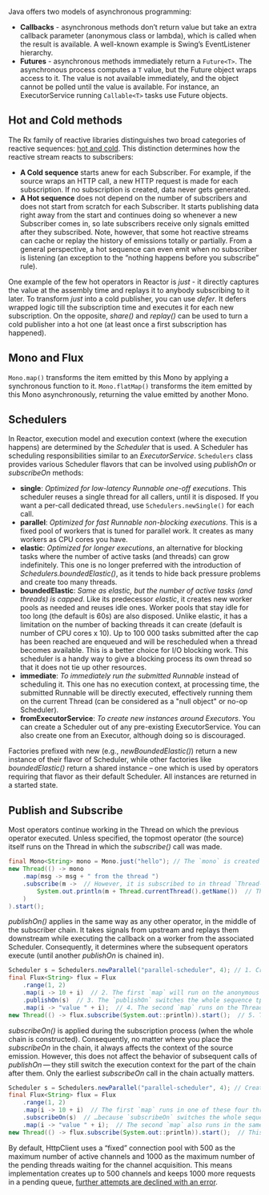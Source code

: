 Java offers two models of asynchronous programming:

- **Callbacks** - asynchronous methods don’t return value but take an extra callback parameter (anonymous class or lambda), which is called when the result is available. A well-known example is Swing’s EventListener hierarchy.
- **Futures** - asynchronous methods immediately return a `Future<T>`. The asynchronous process computes a `T` value, but the Future object wraps access to it. The value is not available immediately, and the object cannot be polled until the value is available. For instance, an ExecutorService running `Callable<T>` tasks use Future objects.

## Hot and Cold methods

The Rx family of reactive libraries distinguishes two broad categories of reactive sequences: [hot and cold](https://projectreactor.io/docs/core/release/reference/#reactor.hotCold). This distinction determines how the reactive stream reacts to subscribers:
- **A Cold sequence** starts anew for each Subscriber. For example, if the source wraps an HTTP call, a new HTTP request is made for each subscription. If no subscription is created, data never gets generated.
- **A Hot sequence** does not depend on the number of subscribers and does not start from scratch for each Subscriber. It starts publishing data right away from the start and continues doing so whenever a new Subscriber comes in, so late subscribers receive only signals emitted after they subscribed. Note, however, that some hot reactive streams can cache or replay the history of emissions totally or partially. From a general perspective, a hot sequence can even emit when no subscriber is listening (an exception to the “nothing happens before you subscribe” rule).

One example of the few hot operators in Reactor is *just* - it directly captures the value at the assembly time and replays it to anybody subscribing to it later. To transform *just* into a cold publisher, you can use *defer*. It defers wrapped logic till the subscription time and executes it for each new subscription. On the opposite, *share()* and *replay(​)* can be used to turn a cold publisher into a hot one (at least once a first subscription has happened).

## Mono and Flux

`Mono.map()` transforms the item emitted by this Mono by applying a synchronous function to it.
`Mono.flatMap()` transforms the item emitted by this Mono asynchronously, returning the value emitted by another Mono.

## Schedulers

In Reactor, execution model and execution context (where the execution happens) are determined by the *Scheduler* that is used. A Scheduler has scheduling responsibilities similar to an *ExecutorService*. `Schedulers` class provides various Scheduler flavors that can be involved using *publishOn* or *subscribeOn* methods:

- **single**: *Optimized for low-latency Runnable one-off executions*. This scheduler reuses a single thread for all callers, until it is disposed. If you want a per-call dedicated thread, use `Schedulers.newSingle()` for each call.
- **parallel**: *Optimized for fast Runnable non-blocking executions*. This is a fixed pool of workers that is tuned for parallel work. It creates as many workers as CPU cores you have.
- **elastic**: *Optimized for longer executions*, an alternative for blocking tasks where the number of active tasks (and threads) can grow indefinitely. This one is no longer preferred with the introduction of *Schedulers.boundedElastic()*, as it tends to hide back pressure problems and create too many threads.
- **boundedElastic**: *Same as elastic, but the number of active tasks (and threads) is capped*. Like its predecessor *elastic*, it creates new worker pools as needed and reuses idle ones. Worker pools that stay idle for too long (the default is 60s) are also disposed. Unlike elastic, it has a limitation on the number of backing threads it can create (default is number of CPU cores x 10). Up to 100 000 tasks submitted after the cap has been reached are enqueued and will be rescheduled when a thread becomes available. This is a better choice for I/O blocking work. This scheduler is a handy way to give a blocking process its own thread so that it does not tie up other resources.
- **immediate**: *To immediately run the submitted Runnable* instead of scheduling it. This one has no execution context, at processing time, the submitted Runnable will be directly executed, effectively running them on the current Thread (can be considered as a "null object" or no-op Scheduler).
- **fromExecutorService**: *To create new instances around Executors*. You can create a Scheduler out of any pre-existing ExecutorService. You can also create one from an Executor, although doing so is discouraged.

Factories prefixed with new (e.g., *newBoundedElastic()*) return a new instance of their flavor of Scheduler, while other factories like *boundedElastic()* return a shared instance – one which is used by operators requiring that flavor as their default Scheduler. All instances are returned in a started state.

## Publish and Subscribe

Most operators continue working in the Thread on which the previous operator executed. Unless specified, the topmost operator (the source) itself runs on the Thread in which the *subscribe()* call was made.
```java
final Mono<String> mono = Mono.just("hello"); // The `mono` is created in thread `main`.
new Thread(() -> mono
	.map(msg -> msg + " from the thread ")
	.subscribe(m ->  // However, it is subscribed to in thread `Thread-0`
		System.out.println(m + Thread.currentThread().getName())  // Therefore, both `map` and `onNext` callbacks actually run in `Thread-0`
	)
).start();
```

*publishOn()* applies in the same way as any other operator, in the middle of the subscriber chain. It takes signals from upstream and replays them downstream while executing the callback on a worker from the associated Scheduler. Consequently, it determines where the subsequent operators execute (until another *publishOn* is chained in).
```java
Scheduler s = Schedulers.newParallel("parallel-scheduler", 4); // 1. Creates a new Scheduler backed by four Thread instances.
final Flux<String> flux = Flux
	.range(1, 2)
	.map(i -> 10 + i)  // 2. The first `map` will run on the anonymous thread in <5>.
	.publishOn(s)  // 3. The `publishOn` switches the whole sequence tp a Thread picked from <1>.
	.map(i -> "value " + i);  // 4. The second `map` runs on the Thread from <1>.
new Thread(() -> flux.subscribe(System.out::println)).start();  // 5. This anonymous Thread is the one where the subscription happens. The `println` happens in the latest execution context, which is the one from `publishOn`.
```

*subscribeOn()* is applied during the subscription process (when the whole chain is constructed). Consequently, no matter where you place the *subscribeOn* in the chain, it always affects the context of the source emission. However, this does not affect the behavior of subsequent calls of *publishOn* — they still switch the execution context for the part of the chain after them. Only the earliest *subscribeOn* call in the chain actually matters.
```java
Scheduler s = Schedulers.newParallel("parallel-scheduler", 4); // Creates a new Scheduler backed by four Thread instances.
final Flux<String> flux = Flux
	.range(1, 2)
	.map(i -> 10 + i)  // The first `map` runs in one of these four threads…
	.subscribeOn(s)  // …​because `subscribeOn` switches the whole sequence right away since the subscription happened (last line).
	.map(i -> "value " + i);  // The second `map` also runs in the same thread.
new Thread(() -> flux.subscribe(System.out::println)).start();  // This anonymous Thread is the one where the subscription initially happens, but `subscribeOn` immediately shifts it to one of the four scheduler threads.
```

By default, HttpClient uses a “fixed” connection pool with 500 as the maximum number of active channels and 1000 as the maximum number of the pending threads waiting for the channel acquisition. This means implementation creates up to 500 channels and keeps 1000 more requests in a pending queue, [further attempts are declined with an error](https://projectreactor.io/docs/netty/release/reference/index.html#_connection_pool_2).
